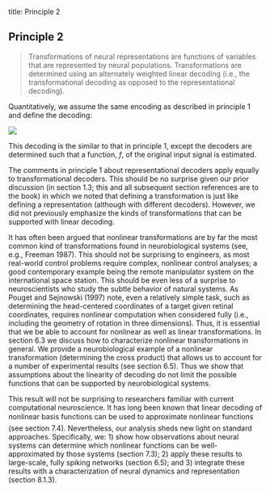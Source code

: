 title: Principle 2

## Principle 2

> Transformations of neural representations are functions of variables that
are represented by neural populations. Transformations are determined using an
alternately weighted linear decoding (i.e., the transformational decoding as
opposed to the representational decoding).

Quantitatively, we assume the same encoding as described in principle 1 and
define the decoding:

![](/files/eqn4.gif)

This decoding is the similar to that in principle 1, except the decoders are
determined such that a function, _f_, of the original input signal is
estimated.

The comments in principle 1 about representational decoders apply equally to
transformational decoders. This should be no surprise given our prior
discussion (in section 1.3; this and all subsequent section references are to
the book) in which we noted that defining a transformation is just like
defining a representation (although with different decoders). However, we did
not previously emphasize the kinds of transformations that can be supported
with linear decoding.

It has often been argued that nonlinear transformations are by far the most
common kind of transformations found in neurobiological systems (see, e.g.,
Freeman 1987). This should not be surprising to engineers, as most real-world
control problems require complex, nonlinear control analyses; a good
contemporary example being the remote manipulator system on the international
space station. This should be even less of a surprise to neuroscientists who
study the subtle behavior of natural systems. As Pouget and Sejnowski (1997)
note, even a relatively simple task, such as determining the head-centered
coordinates of a target given retinal coordinates, requires nonlinear
computation when considered fully (i.e., including the geometry of rotation in
three dimensions). Thus, it is essential that we be able to account for
nonlinear as well as linear transformations. In section 6.3 we discuss how to
characterize nonlinear transformations in general. We provide a
neurobiological example of a nonlinear transformation (determining the cross
product) that allows us to account for a number of experimental results (see
section 6.5). Thus we show that assumptions about the linearity of decoding do
not limit the possible functions that can be supported by neurobiological
systems.

This result will not be surprising to researchers familiar with current
computational neuroscience. It has long been known that linear decoding of
nonlinear basis functions can be used to approximate nonlinear functions
(see section 7.4). Nevertheless, our analysis sheds new light on standard
approaches. Specifically, we: 1) show how observations about neural systems
can determine which nonlinear functions can be well-approximated by those
systems (section 7.3); 2) apply these results to large-scale, fully spiking
networks (section 6.5); and 3) integrate these results with a characterization
of neural dynamics and representation (section 8.1.3).
